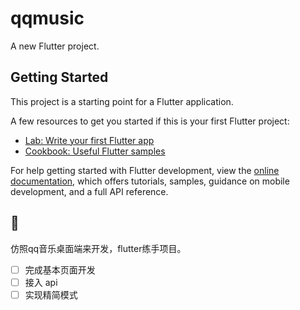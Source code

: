 # qqmusic

A new Flutter project.

## Getting Started

This project is a starting point for a Flutter application.

A few resources to get you started if this is your first Flutter project:

- [Lab: Write your first Flutter app](https://docs.flutter.dev/get-started/codelab)
- [Cookbook: Useful Flutter samples](https://docs.flutter.dev/cookbook)

For help getting started with Flutter development, view the
[online documentation](https://docs.flutter.dev/), which offers tutorials,
samples, guidance on mobile development, and a full API reference.

## 🎵

仿照qq音乐桌面端来开发，flutter练手项目。

- [ ] 完成基本页面开发
- [ ] 接入 api 
- [ ] 实现精简模式
